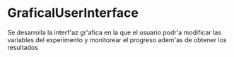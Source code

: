 # GraficalUserInterface
Se desarrolla la interf'az gr'afica en la que el usuario podr'a modificar las variables del experimento y monitorear el progreso adem'as de obtener los resultados
